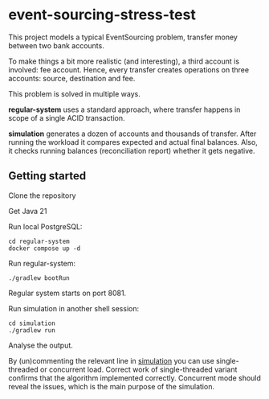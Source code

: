# event-sourcing-stress-test

This project models a typical EventSourcing problem,
transfer money between two bank accounts.

To make things a bit more realistic (and interesting),
a third account is involved: fee account. Hence, every transfer 
creates operations on three accounts: source, destination and fee.

This problem is solved in multiple ways.

**regular-system** uses a standard approach, where transfer happens
in scope of a single ACID transaction.

**simulation** generates a dozen of accounts and thousands of transfer.
After running the workload it compares expected and actual final balances. 
Also, it checks running balances (reconciliation report) whether it gets negative.

## Getting started

Clone the repository

Get Java 21

Run local PostgreSQL:

```shell
cd regular-system
docker compose up -d
```

Run regular-system:

```shell
./gradlew bootRun
```

Regular system starts on port 8081.

Run simulation in another shell session:

```shell
cd simulation
./gradlew run
```

Analyse the output.

By (un)commenting the relevant line in [simulation](https://github.com/ilia-tolliu/event-sourcing-stress-test/blob/b684b574d7f94ab2ae54b34d26b7ca5cd80aef4f/simulation/src/main/java/itolliu/esstress/simulation/App.java#L22)
you can use single-threaded or concurrent load. 
Correct work of single-threaded variant confirms that the algorithm implemented correctly.
Concurrent mode should reveal the issues, which is the main purpose of the simulation.